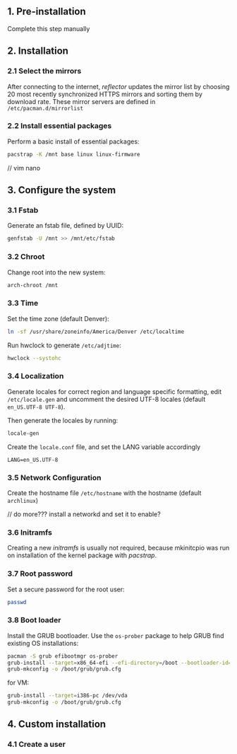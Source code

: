## 1. Pre-installation

Complete this step manually

## 2. Installation

### 2.1 Select the mirrors

After connecting to the internet, _reflector_ updates the mirror list by choosing 20 most recently synchronized HTTPS mirrors and sorting them by download rate. These mirror servers are defined in `/etc/pacman.d/mirrorlist`

### 2.2 Install essential packages

Perform a basic install of essential packages:

```bash
pacstrap -K /mnt base linux linux-firmware
```

// vim nano

## 3. Configure the system

### 3.1 Fstab

Generate an fstab file, defined by UUID:

```bash
genfstab -U /mnt >> /mnt/etc/fstab
```

### 3.2 Chroot

Change root into the new system:

```bash
arch-chroot /mnt
```

### 3.3 Time

Set the time zone (default Denver):

```bash
ln -sf /usr/share/zoneinfo/America/Denver /etc/localtime
```

Run hwclock to generate `/etc/adjtime`:

```bash
hwclock --systohc
```

### 3.4 Localization

Generate locales for correct region and language specific formatting, edit `/etc/locale.gen` and uncomment the desired UTF-8 locales (default `en_US.UTF-8 UTF-8`).

Then generate the locales by running:

```bash
locale-gen
```

Create the `locale.conf` file, and set the LANG variable accordingly

```
LANG=en_US.UTF-8
```

### 3.5 Network Configuration

Create the hostname file `/etc/hostname` with the hostname (default `archlinux`)

// do more??? install a networkd and set it to enable?

### 3.6 Initramfs

Creating a new _initramfs_ is usually not required, because mkinitcpio was run on installation of the kernel package with _pacstrap_.

### 3.7 Root password

Set a secure password for the root user:

```bash
passwd
```

### 3.8 Boot loader

Install the GRUB bootloader. Use the `os-prober` package to help GRUB find existing OS installations:

```bash
pacman -S grub efibootmgr os-prober
grub-install --target=x86_64-efi --efi-directory=/boot --bootloader-id=GRUB
grub-mkconfig -o /boot/grub/grub.cfg
```

for VM:

```bash
grub-install --target=i386-pc /dev/vda
grub-mkconfig -o /boot/grub/grub.cfg
```

## 4. Custom installation

### 4.1 Create a user
